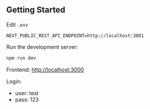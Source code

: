 ## Getting Started

Edit `.env`

```
NEXT_PUBLIC_REST_API_ENDPOINT=http://localhost:3001
```

Run the development server:

```bash
npm run dev
```

Frontend: [http://localhost:3000](http://localhost:3000)

Login:

- user: test
- pass: 123
